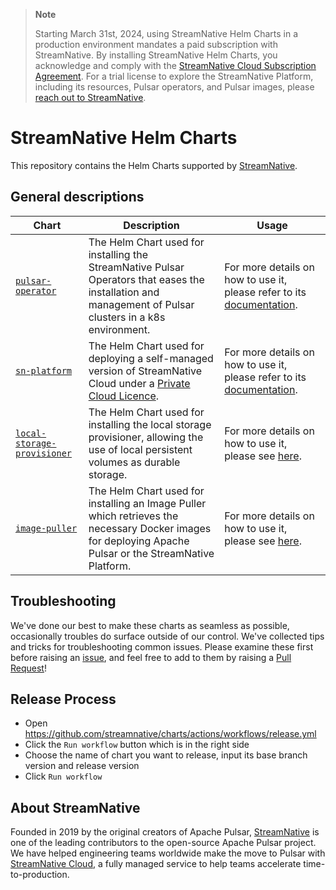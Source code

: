 <!-- 

Copyright (c) 2019 - 2024 StreamNative, Inc.. All Rights Reserved.

-->

> **Note**
>
> Starting March 31st, 2024, using StreamNative Helm Charts in a production environment mandates a paid subscription with StreamNative. By installing StreamNative Helm Charts, you acknowledge and comply with the [StreamNative Cloud Subscription Agreement](https://streamnative.io/cloud-terms-and-conditions). For a trial license to explore the StreamNative Platform, including its resources, Pulsar operators, and Pulsar images, please [reach out to StreamNative](https://streamnative.io/contact).
> 

# StreamNative Helm Charts

This repository contains the Helm Charts supported by [StreamNative](https://streamnative.io).

## General descriptions

| Chart | Description | Usage |
| --- | --- | --- |
| [`pulsar-operator`](https://github.com/streamnative/charts/tree/master/charts/pulsar-operator)  | The Helm Chart used for installing the StreamNative Pulsar Operators that eases the installation and management of Pulsar clusters in a k8s environment.  | For more details on how to use it, please refer to its [documentation](https://docs.streamnative.io/operator).
| [`sn-platform`](https://github.com/streamnative/charts/tree/master/charts/sn-platform) | The Helm Chart used for deploying a self-managed version of StreamNative Cloud under a [Private Cloud Licence](https://streamnative.io/deployment/private-cloud-license). | For more details on how to use it, please refer to its [documentation](https://docs.streamnative.io/platform/platform-quickstart).
| [`local-storage-provisioner`](https://github.com/streamnative/charts/tree/master/charts/local-storage-provisioner) | The Helm Chart used for installing the local storage provisioner, allowing the use of local persistent volumes as durable storage. | For more details on how to use it, please see [here](charts/local-storage-provisioner/README.md). |
| [`image-puller`](https://github.com/streamnative/charts/tree/master/charts/image-puller) | The Helm Chart used for installing an Image Puller which retrieves the necessary Docker images for deploying Apache Pulsar or the StreamNative Platform. | For more details on how to use it, please see [here](charts/image-puller/README.md). |


## Troubleshooting

We've done our best to make these charts as seamless as possible,
occasionally troubles do surface outside of our control. We've collected
tips and tricks for troubleshooting common issues. Please examine these first before raising an [issue](https://github.com/streamnative/charts/issues/new/choose), and feel free to add to them by raising a [Pull Request](https://github.com/streamnative/charts/compare)!


## Release Process

- Open https://github.com/streamnative/charts/actions/workflows/release.yml
- Click the `Run workflow` button which is in the right side
- Choose the name of chart you want to release, input its base branch version and release version
- Click `Run workflow`

## About StreamNative

Founded in 2019 by the original creators of Apache Pulsar, [StreamNative](https://streamnative.io) is one of the leading contributors to the open-source Apache Pulsar project. We have helped engineering teams worldwide make the move to Pulsar with [StreamNative Cloud](https://streamnative.io/product), a fully managed service to help teams accelerate time-to-production.
